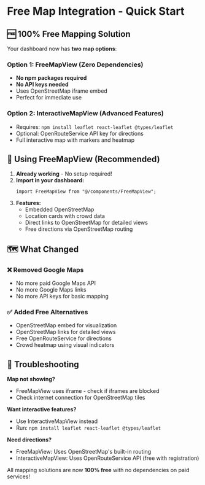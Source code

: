 # Free Map Integration - Quick Start

## 🆓 100% Free Mapping Solution

Your dashboard now has **two map options**:

### Option 1: FreeMapView (Zero Dependencies)

- **No npm packages required**
- **No API keys needed**
- Uses OpenStreetMap iframe embed
- Perfect for immediate use

### Option 2: InteractiveMapView (Advanced Features)

- Requires: `npm install leaflet react-leaflet @types/leaflet`
- Optional: OpenRouteService API key for directions
- Full interactive map with markers and heatmap

## 🚀 Using FreeMapView (Recommended)

1. **Already working** - No setup required!
2. **Import in your dashboard:**
   ```tsx
   import FreeMapView from "@/components/FreeMapView";
   ```
3. **Features:**
   - Embedded OpenStreetMap
   - Location cards with crowd data
   - Direct links to OpenStreetMap for detailed views
   - Free directions via OpenStreetMap routing

## 🗺️ What Changed

### ❌ Removed Google Maps

- No more paid Google Maps API
- No more Google Maps links
- No more API keys for basic mapping

### ✅ Added Free Alternatives

- OpenStreetMap embed for visualization
- OpenStreetMap links for detailed views
- Free OpenRouteService for directions
- Crowd heatmap using visual indicators

## 🔧 Troubleshooting

**Map not showing?**

- FreeMapView uses iframe - check if iframes are blocked
- Check internet connection for OpenStreetMap tiles

**Want interactive features?**

- Use InteractiveMapView instead
- Run: `npm install leaflet react-leaflet @types/leaflet`

**Need directions?**

- FreeMapView: Uses OpenStreetMap's built-in routing
- InteractiveMapView: Uses OpenRouteService API (free with registration)

All mapping solutions are now **100% free** with no dependencies on paid services!
